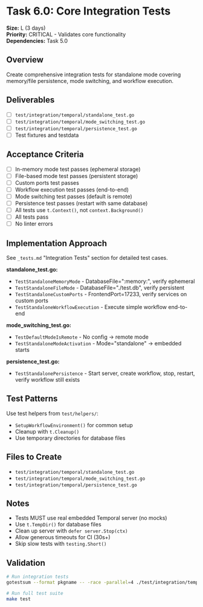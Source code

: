 # Task 6.0: Core Integration Tests

**Size:** L (3 days)  
**Priority:** CRITICAL - Validates core functionality  
**Dependencies:** Task 5.0

## Overview

Create comprehensive integration tests for standalone mode covering memory/file persistence, mode switching, and workflow execution.

## Deliverables

- [ ] `test/integration/temporal/standalone_test.go`
- [ ] `test/integration/temporal/mode_switching_test.go`
- [ ] `test/integration/temporal/persistence_test.go`
- [ ] Test fixtures and testdata

## Acceptance Criteria

- [ ] In-memory mode test passes (ephemeral storage)
- [ ] File-based mode test passes (persistent storage)
- [ ] Custom ports test passes
- [ ] Workflow execution test passes (end-to-end)
- [ ] Mode switching test passes (default is remote)
- [ ] Persistence test passes (restart with same database)
- [ ] All tests use `t.Context()`, not `context.Background()`
- [ ] All tests pass
- [ ] No linter errors

## Implementation Approach

See `_tests.md` "Integration Tests" section for detailed test cases.

**standalone_test.go:**
- `TestStandaloneMemoryMode` - DatabaseFile=":memory:", verify ephemeral
- `TestStandaloneFileMode` - DatabaseFile="./test.db", verify persistent
- `TestStandaloneCustomPorts` - FrontendPort=17233, verify services on custom ports
- `TestStandaloneWorkflowExecution` - Execute simple workflow end-to-end

**mode_switching_test.go:**
- `TestDefaultModeIsRemote` - No config → remote mode
- `TestStandaloneModeActivation` - Mode="standalone" → embedded starts

**persistence_test.go:**
- `TestStandalonePersistence` - Start server, create workflow, stop, restart, verify workflow still exists

## Test Patterns

Use test helpers from `test/helpers/`:
- `SetupWorkflowEnvironment()` for common setup
- Cleanup with `t.Cleanup()`
- Use temporary directories for database files

## Files to Create

- `test/integration/temporal/standalone_test.go`
- `test/integration/temporal/mode_switching_test.go`
- `test/integration/temporal/persistence_test.go`

## Notes

- Tests MUST use real embedded Temporal server (no mocks)
- Use `t.TempDir()` for database files
- Clean up server with `defer server.Stop(ctx)`
- Allow generous timeouts for CI (30s+)
- Skip slow tests with `testing.Short()`

## Validation

```bash
# Run integration tests
gotestsum --format pkgname -- -race -parallel=4 ./test/integration/temporal

# Run full test suite
make test
```
